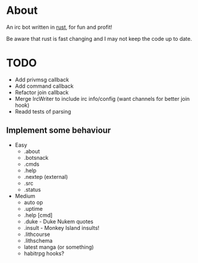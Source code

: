 About
=====

An irc bot written in [rust][], for fun and profit!

Be aware that rust is fast changing and I may not keep the code up to date.

TODO
====

* Add privmsg callback
* Add command callback
* Refactor join callback
* Merge IrcWriter to include irc info/config (want channels for better join hook)
* Readd tests of parsing

Implement some behaviour
-----------------------

* Easy
    * .about
    * .botsnack
    * .cmds
    * .help
    * .nextep (external)
    * .src
    * .status
* Medium
    * auto op
    * .uptime
    * .help [cmd]
    * .duke - Duke Nukem quotes
    * .insult - Monkey Island insults!
    * .lithcourse
    * .lithschema
    * latest manga (or something)
    * habitrpg hooks?

[rust]: http://www.rust-lang.org

